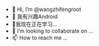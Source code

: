- 👋 Hi, I’m @wangzhifengroot
- 👀 我有兴趣Android
- 🌱我现在正在学习...
- 💞️ I’m looking to collaborate on ...
- 📫 How to reach me ...
